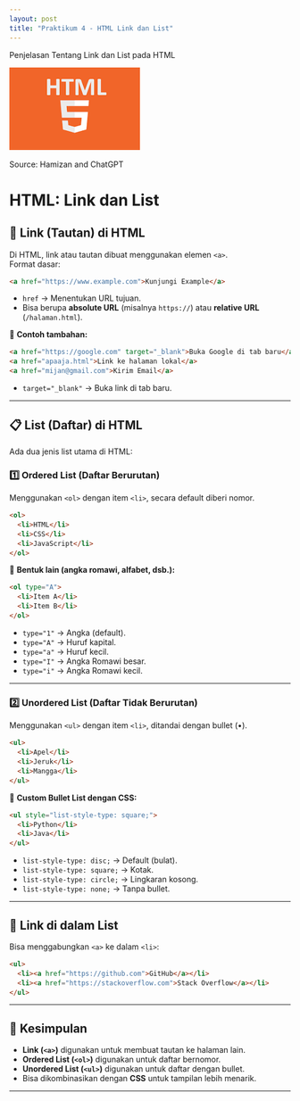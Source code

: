 ```yaml
---
layout: post
title: "Praktikum 4 - HTML Link dan List"
---
```


Penjelasan Tentang Link dan List pada HTML

![HTML link dan List](/assets/images/html.png)

Source:  Hamizan and ChatGPT
    
# HTML: Link dan List

## 📌 Link (Tautan) di HTML
Di HTML, link atau tautan dibuat menggunakan elemen `<a>`.  
Format dasar:  
```html
<a href="https://www.example.com">Kunjungi Example</a>
```
- `href` → Menentukan URL tujuan.
- Bisa berupa **absolute URL** (misalnya `https://`) atau **relative URL** (`/halaman.html`).

🔹 **Contoh tambahan:**
```html
<a href="https://google.com" target="_blank">Buka Google di tab baru</a>
<a href="apaaja.html">Link ke halaman lokal</a>
<a href="mijan@gmail.com">Kirim Email</a>
```
- `target="_blank"` → Buka link di tab baru.

---

## 📋 List (Daftar) di HTML
Ada dua jenis list utama di HTML:  
### 1️⃣ **Ordered List (Daftar Berurutan)**
Menggunakan `<ol>` dengan item `<li>`, secara default diberi nomor.  
```html
<ol>
  <li>HTML</li>
  <li>CSS</li>
  <li>JavaScript</li>
</ol>
```

🔹 **Bentuk lain (angka romawi, alfabet, dsb.):**
```html
<ol type="A">
  <li>Item A</li>
  <li>Item B</li>
</ol>
```
- `type="1"` → Angka (default).
- `type="A"` → Huruf kapital.
- `type="a"` → Huruf kecil.
- `type="I"` → Angka Romawi besar.
- `type="i"` → Angka Romawi kecil.

---

### 2️⃣ **Unordered List (Daftar Tidak Berurutan)**
Menggunakan `<ul>` dengan item `<li>`, ditandai dengan bullet (•).  
```html
<ul>
  <li>Apel</li>
  <li>Jeruk</li>
  <li>Mangga</li>
</ul>
```

🔹 **Custom Bullet List dengan CSS:**
```html
<ul style="list-style-type: square;">
  <li>Python</li>
  <li>Java</li>
</ul>
```
- `list-style-type: disc;` → Default (bulat).
- `list-style-type: square;` → Kotak.
- `list-style-type: circle;` → Lingkaran kosong.
- `list-style-type: none;` → Tanpa bullet.

---

## 🔗 Link di dalam List
Bisa menggabungkan `<a>` ke dalam `<li>`:
```html
<ul>
  <li><a href="https://github.com">GitHub</a></li>
  <li><a href="https://stackoverflow.com">Stack Overflow</a></li>
</ul>
```

---

## 🎯 Kesimpulan
- **Link (`<a>`)** digunakan untuk membuat tautan ke halaman lain.
- **Ordered List (`<ol>`)** digunakan untuk daftar bernomor.
- **Unordered List (`<ul>`)** digunakan untuk daftar dengan bullet.
- Bisa dikombinasikan dengan **CSS** untuk tampilan lebih menarik.

---